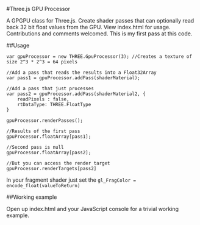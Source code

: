 #Three.js GPU Processor

A GPGPU class for Three.js. Create shader passes that can optionally read back 32 bit float values
from the GPU. View index.html for usage. Contributions and comments welcomed. This is my first
pass at this code.

##Usage

	var gpuProcessor = new THREE.GpuProcessor(3); //Creates a texture of size 2^3 * 2^3 = 64 pixels

	//Add a pass that reads the results into a Float32Array
	var pass1 = gpuProcessor.addPass(shaderMaterial);

	//Add a pass that just processes
	var pass2 = gpuProcessor.addPass(shaderMaterial2, {
		readPixels : false,
		rtDataType: THREE.FloatType
	}

	gpuProcessor.renderPasses();

	//Results of the first pass
	gpuProcessor.floatArray[pass1];

	//Second pass is null
	gpuProcessor.floatArray[pass2];

	//But you can access the render target
	gpuProcessor.renderTargets[pass2]

In your fragment shader just set the `gl_FragColor = encode_float(valueToReturn)`

##Working example

Open up index.html and your JavaScript console for a trivial working example.
